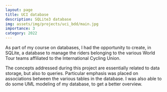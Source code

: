 ```yaml
---
layout: page
title: UCI database
description: SQLite3 database
img: assets/img/projects/uci_bdd/main.jpg
importance: 3
category: 2022
---
```


As part of my course on databases, I had the opportunity to create, in SQLite, a database to manage the riders belonging to the various World Tour teams affiliated to the International Cycling Union.

The concepts addressed during this project are essentially related to data storage, but also to queries. Particular emphasis was placed on associations between the various tables in the database. I was also able to do some UML modeling of my database, to get a better overview.
